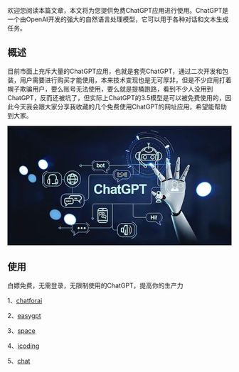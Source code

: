 欢迎您阅读本篇文章，本文将为您提供免费ChatGPT应用进行使用。ChatGPT是一个由OpenAI开发的强大的自然语言处理模型，它可以用于各种对话和文本生成任务。

## 概述

目前市面上充斥大量的ChatGPT应用，也就是套壳ChatGPT，通过二次开发和包装，用户需要进行购买才能使用，本来技术变现也是无可厚非，但是不少应用打着幌子欺骗用户，要么账号无法使用，要么就是提桶跑路，看到不少人没用到ChatGPT，反而还被坑了，但实际上ChatGPT的3.5模型是可以被免费使用的，因此今天我会跟大家分享我收藏的几个免费使用ChatGPT的网址应用，希望能帮助到大家。

![免费使用ChatGPT](./images/free-use-1.webp)



## 使用

白嫖免费，无需登录，无限制使用的ChatGPT，提高你的生产力

1、[chatforai](https://chatforai.com)

2、[easygpt](https://site.easygpt.work)

3、[space](https://xg8v02.aitianhu.space/#/chat/1002)

4、[icoding](https://chat.icoding.ink)

5、[chat](https://chat.gpt-auto.com.cn)


